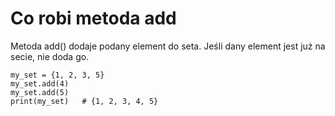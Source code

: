 # Co robi metoda add  
Metoda add() dodaje podany element do seta. Jeśli dany element jest już na secie, nie doda go.  
  
```
my_set = {1, 2, 3, 5}
my_set.add(4)
my_set.add(5)
print(my_set)   # {1, 2, 3, 4, 5}
```

